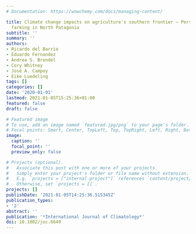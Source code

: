 ```yaml
---
# Documentation: https://wowchemy.com/docs/managing-content/

title: Climate change impacts on agriculture's southern frontier – Perspectives for
  farming in North Patagonia
subtitle: ''
summary: ''
authors:
- Ricardo del Barrio
- Eduardo Fernandez
- Andrea S. Brendel
- Cory Whitney
- José A. Campoy
- Eike Luedeling
tags: []
categories: []
date: '2020-01-01'
lastmod: 2021-01-05T15:25:36+01:00
featured: false
draft: false

# Featured image
# To use, add an image named `featured.jpg/png` to your page's folder.
# Focal points: Smart, Center, TopLeft, Top, TopRight, Left, Right, BottomLeft, Bottom, BottomRight.
image:
  caption: ''
  focal_point: ''
  preview_only: false

# Projects (optional).
#   Associate this post with one or more of your projects.
#   Simply enter your project's folder or file name without extension.
#   E.g. `projects = ["internal-project"]` references `content/project/deep-learning/index.md`.
#   Otherwise, set `projects = []`.
projects: []
publishDate: '2021-01-05T14:25:36.515345Z'
publication_types:
- '2'
abstract: ''
publication: '*International Journal of Climatology*'
doi: 10.1002/joc.6649
---
```

